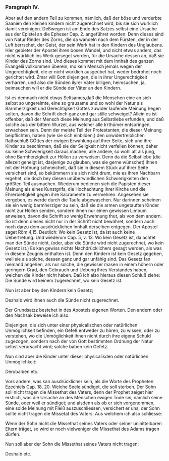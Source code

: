 <!-- Seite 156 --> 
<!-- content-0122.xml -->


### Paragraph IV. ###

Aber auf den andern Teil zu kommen, nämlich,
daß der böse und verderbte Saanien den kleinen
kindern nicht zugerechnet wird, bis sie sich
wurklich damit vereinigen. Deßwegen ist am Ende
des Satzes selbst eine Ursache aus der Epistel an die
Epheser Cap. 2. angeführet worden. Denn dieses sind
von Natur Rinder des Zorns, die da wandeln nach
dem Fürsten, der in der Luft berrschet, der Geist, der
sein Werk hat in den Kindern des Unglaubens. Hier
gebieter der Apostel ihren bosen Wandel, und nicht etwas
anders, das nicht würklich ins Werk geseget worden,
für die Ursache dessen an, daß sie Kinder des Zorns
sind. Und dieses kommet mit dem Innhalt des ganzen
Evangelii vollkommen überein, mo kein Mensch jemals
wegen der Ungerechtigkeit, die er nicht würklich ausgeübet
hat, weder bedrohet noch gerichtet wird. Zmar
will Gott diejenigen, die in ihrer Ungerechtigkeit verharren,
und also die Sünden ilyrer Väter billigen,
heimsuchen, ja, beimsuchen will er die Sünde der Väter
an den Kindern.

Ist es demnach nicht etwas Seltsames,daß die Menschen
eine an sich selbst so ungereimte, eine so grausame
und so wohl der Natur als Barmherzigkeit und Gerechtigkeit
Gottes zuwider laufende Meinung hegen solten,
davon die Schrift doch ganz und gar stille schweiget?
Allein es ist offenbar, daß der Mensch diese Meinung
aus Selbstliebe erfunden, und daß solche aus der
bittern Wurzel, aus welcher alle Irrthümer entspringen,
erwachsen sein. Denn der meiste Teil der Protestanten,
die dieser Meinung beipflichten, haben (wie
sie sich einbilden,) den unwidertreiblichen Rathschluß
GÖttes der ewigen Erwahlung auf ihrer Seite, sich
und ihre Kinder zu beschirmen, daß sie der Seligkeit
nicht verfellen können; daher sic keine Schwierigkeit
daraus machen, alle andere, so wohl alt als jung, ohne<!-- Seite 157 --> 
Barmherzigkeit zur Höllen zu verweisen. Denn da die 
Selbstliebe (die allezeit geneigt ist, dasjenige zu glauben,
was sie gerne wünschet) ihnen mit der Hofnung 
schmeichelt, daß sie in diesem Stück auf ihrer Seite versichert
sind, so bekümmern sie sich nicht drum, mie es ihren
Nachbarn ergehet, die doch bey diesen unüberwindlichen
Schwierigkeiten den größten Teil ausmachen. 
Wiederum bedicnen sich die Papisten dieser Meinung 
als eines Kunstgrifs, die Hochachtung ihrer Kirche und 
die Ehrerbietigkeit gegen ihre Sacramente zu vermehren.
Angesehen sie vorgeben, es werde durch die Taufe 
abgewaschen. Nur darinnen scheinen sie ein wenig 
barmherziger zu sein, daß sie die armen ungetauften 
Kinder nicht zur Höllen senden, sondern ihnen nur einen 
gewissen Limbum anweisen, davon die Schrift so 
wenig Erwehnung thut, als von dem andern. So ist 
denn dieses nicht nur in der Schrift nicht bewähret, sondern
auch noch darzu dem ausdrücklichen Innhalt derselben
entgegen. Der Apostel saget Röm.4,15. Deutlich:
Wo kein Gesetz ist, da ist auch keine Üebertretung.
Und wiederum Cap. 5, v. 13. Wo kein 
Gesetz ist, da achtet man der Sünde nicht, (oder,
aber die Sünde wird nicht zugerechnet, wo kein 
Gesetz ist.) Es kan gewiss nichts Nachdrücklichers gesagt
werden, als was in diesem Zeugnis enthalten ist.
Denn den Kindern ist kein Gesetz gegeben, weil sie als 
solche, dessen ganz und gar unfähig sind. Das Gesetz 
fan niemand angehen, als nur solche, die gewisser masen 
in einem höhern oder geringern Grad, den Gebrauch und 
Uebung ihres Verstandes haben, welchen die Kinder 
nicht haben. Daß ich also hieraus diesen Schluß ziehe:
Die Sünde wird keinem zugerechnet, wo kein 
Gesetz ist. 

Nun ist aber bey den Kindern kein Gesetz;

Deshalb
 wird ihnen auch die Sünde nicht zugerechnet.<!-- Seite 158 --> 

Der Grundsatzz bestehet in des Apostels eigenen
Worten. Den andern oder den Nachsak beweise ich
also:

Diejenigen, die sich unter einer physicalischen oder
natürlichen Unmöglichkeit befinden, ein Gefeß entweder
zu hören, zu wissen, oder zu verstehen, wo die Unmöglichkeit
ihnen nicht durch ihre eigene Schuld zugezogen,
sondern nach der von Gott bestimmten Ordnung der
Natur selbst verursacht wird; solche baben kein Gefetz.

Nun sind aber die Kinder unter dieser physicalisden
oder natürlichen Unmöglichkeit:

Derobalben etc.

Vors andere, was kan ausdrücklicher sein, als die
Worte des Propheten Ezechiels Cap. 18, 20. Welche
Seele sündiget, die soll sterben. Der Sohn
soll nicht tragen die Missethat des Vaters, denn
der Prophet zeiget hier erstlich, was die Ursache an des
Menschen ewigen Tode sei, nämlich seine Sünde, oder
weil er sündiget; und alsdenn als ob er sich vorgenommen,
eine solde Meinung mit Fleiß auszuschliessen,
versichert er uns, der Sohn sollte nicht tragen die Missetat
des Vaters. Aus welchem ich also schliesse:

Wenn der Sohn nicht die Missethat seines Vaters
oder seiner unınittelbaren Eltern tråget, so wird er noch
vielweniger die Missethat des Adams tragen dürfen.

Nun soll aber der Sohn die Missethat seines Vaters
nicht tragen;

Deshalb
 etc. 
